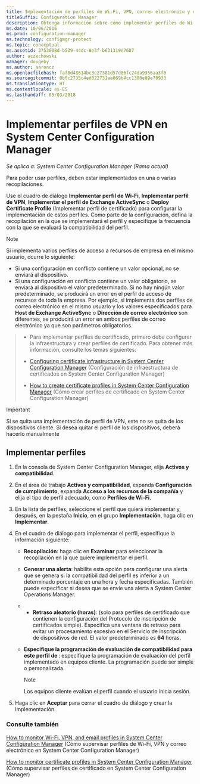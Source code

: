 ```yaml
---
title: Implementación de perfiles de Wi-Fi, VPN, correo electrónico y certificado
titleSuffix: Configuration Manager
description: Obtenga información sobre cómo implementar perfiles de Wi-Fi, VPN, correo electrónico y certificado en System Center Configuration Manager.
ms.date: 10/06/2016
ms.prod: configuration-manager
ms.technology: configmgr-protect
ms.topic: conceptual
ms.assetid: 3753608d-b539-44dc-8e3f-b631319e7687
author: aczechowski
manager: dougeby
ms.author: aaroncz
ms.openlocfilehash: faf8d48614bc3e27381d57d86fc24da9356aa3f0
ms.sourcegitcommit: 0b0c2735c4ed822731ae069b4cc1380e89e78933
ms.translationtype: HT
ms.contentlocale: es-ES
ms.lasthandoff: 05/03/2018
---
```

# <a name="deploy-profiles-in-system-center-configuration-manager"></a>Implementar perfiles de VPN en System Center Configuration Manager

*Se aplica a: System Center Configuration Manager (Rama actual)*

Para poder usar perfiles, deben estar implementados en una o varias recopilaciones.  

 Use el cuadro de diálogo **Implementar perfil de Wi-Fi**, **Implementar perfil de VPN**, **Implementar el perfil de Exchange ActiveSync** o **Deploy Certificate Profile** (Implementar perfil de certificado) para configurar la implementación de estos perfiles. Como parte de la configuración, defina la recopilación en la que se implementará el perfil y especifique la frecuencia con la que se evaluará la compatibilidad del perfil.  

> [!NOTE]  
>  Si implementa varios perfiles de acceso a recursos de empresa en el mismo usuario, ocurre lo siguiente:  
>   
>  -   Si una configuración en conflicto contiene un valor opcional, no se enviará al dispositivo.  
> -   Si una configuración en conflicto contiene un valor obligatorio, se enviará al dispositivo el valor predeterminado. Si no hay ningún valor predeterminado, se producirá un error en el perfil de acceso de recursos de toda la empresa. Por ejemplo, si implementa dos perfiles de correo electrónico en el mismo usuario y los valores especificados para **Host de Exchange ActiveSync** o **Dirección de correo electrónico** son diferentes, se producirá un error en ambos perfiles de correo electrónico ya que son parámetros obligatorios.  

> -   Para implementar perfiles de certificado, primero debe configurar la infraestructura y crear perfiles de certificado. Para obtener más información, consulte los temas siguientes:  
>   
>  -   [Configuring certificate infrastructure in System Center Configuration Manager](certificate-infrastructure.md) (Configuración de infraestructura de certificados en System Center Configuration Manager)  
> -   [How to create certificate profiles in System Center Configuration Manager](create-certificate-profiles.md) (Cómo crear perfiles de certificado en System Center Configuration Manager)    

> [!IMPORTANT]  
>  Si se quita una implementación de perfil de VPN, este no se quita de los dispositivos cliente. Si desea quitar el perfil de los dispositivos, deberá hacerlo manualmente
>   

## <a name="deploying--profiles"></a>Implementar perfiles  


1.  En la consola de System Center Configuration Manager, elija **Activos y compatibilidad**.  

2.  En el área de trabajo **Activos y compatibilidad**, expanda **Configuración de cumplimiento**, expanda **Acceso a los recursos de la compañía** y elija el tipo de perfil adecuado, como **Perfiles de Wi-Fi**.  

3.  En la lista de perfiles, seleccione el perfil que quiera implementar y, después, en la pestaña **Inicio**, en el grupo **Implementación**, haga clic en **Implementar**.  

4.  En el cuadro de diálogo para implementar el perfil, especifique la información siguiente:  

    -   **Recopilación**: haga clic en **Examinar** para seleccionar la recopilación en la que quiere implementar el perfil.  

    -   **Generar una alerta**: habilite esta opción para configurar una alerta que se genera si la compatibilidad del perfil es inferior a un determinado porcentaje en una hora y fecha especificadas. También puede especificar si desea que se envíe una alerta a System Center Operations Manager.  

    -   -   **Retraso aleatorio (horas)**: (solo para perfiles de certificado que contienen la configuración del Protocolo de inscripción de certificados simple). Especifica una ventana de retraso para evitar un procesamiento excesivo en el Servicio de inscripción de dispositivos de red. El valor predeterminado es **64** horas.  

    -   **Especifique la programación de evaluación de compatibilidad para este perfil de <type>**: especifique la programación de evaluación del perfil implementado en equipos cliente. La programación puede ser simple o personalizada.  

        > [!NOTE]  
        >  Los equipos cliente evalúan el perfil cuando el usuario inicia sesión.  

5.  Haga clic en **Aceptar** para cerrar el cuadro de diálogo y crear la implementación.

### <a name="see-also"></a>Consulte también  

[How to monitor Wi-Fi, VPN, and email profiles in System Center Configuration Manager](monitor-wifi-email-vpn-profiles.md) (Cómo supervisar perfiles de Wi-Fi, VPN y correo electrónico en System Center Configuration Manager)

[How to monitor certificate profiles in System Center Configuration Manager](monitor-certificate-profiles.md) (Cómo supervisar perfiles de certificado en System Center Configuration Manager)
